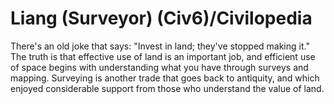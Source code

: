 # Liang (Surveyor) (Civ6)/Civilopedia

There's an old joke that says: "Invest in land; they've stopped making it." The truth is that effective use of land is an important job, and efficient use of space begins with understanding what you have through surveys and mapping. Surveying is another trade that goes back to antiquity, and which enjoyed considerable support from those who understand the value of land.